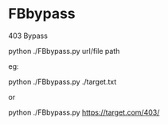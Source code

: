 # FBbypass

403 Bypass

python ./FBbypass.py url/file path

eg:

python ./FBbypass.py ./target.txt

or

python ./FBbypass.py https://target.com/403/
